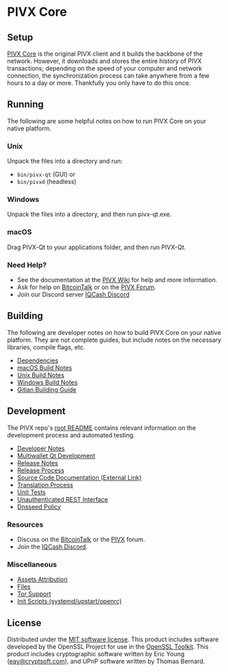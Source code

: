 PIVX Core
=============

Setup
---------------------
[PIVX Core](http://iq.cash/wallet) is the original PIVX client and it builds the backbone of the network. However, it downloads and stores the entire history of PIVX transactions; depending on the speed of your computer and network connection, the synchronization process can take anywhere from a few hours to a day or more. Thankfully you only have to do this once.

Running
---------------------
The following are some helpful notes on how to run PIVX Core on your native platform.

### Unix

Unpack the files into a directory and run:

- `bin/pivx-qt` (GUI) or
- `bin/pivxd` (headless)

### Windows

Unpack the files into a directory, and then run pivx-qt.exe.

### macOS

Drag PIVX-Qt to your applications folder, and then run PIVX-Qt.

### Need Help?

* See the documentation at the [PIVX Wiki](https://github.com/IQCASH/IQCash/wiki)
for help and more information.
* Ask for help on [BitcoinTalk](https://bitcointalk.org/index.php?topic=4360591.0) or on the [PIVX Forum](http://forum.iq.cash/).
* Join our Discord server [IQCash Discord](https://discord.gg/Ruc4K4V)

Building
---------------------
The following are developer notes on how to build PIVX Core on your native platform. They are not complete guides, but include notes on the necessary libraries, compile flags, etc.

- [Dependencies](dependencies.md)
- [macOS Build Notes](build-osx.md)
- [Unix Build Notes](build-unix.md)
- [Windows Build Notes](build-windows.md)
- [Gitian Building Guide](gitian-building.md)

Development
---------------------
The PIVX repo's [root README](/README.md) contains relevant information on the development process and automated testing.

- [Developer Notes](developer-notes.md)
- [Multiwallet Qt Development](multiwallet-qt.md)
- [Release Notes](release-notes.md)
- [Release Process](release-process.md)
- [Source Code Documentation (External Link)](https://www.fuzzbawls.pw/pivx/doxygen/)
- [Translation Process](translation_process.md)
- [Unit Tests](unit-tests.md)
- [Unauthenticated REST Interface](REST-interface.md)
- [Dnsseed Policy](dnsseed-policy.md)

### Resources
* Discuss on the [BitcoinTalk](https://bitcointalk.org/index.php?topic=4360591.0) or the [PIVX](http://forum.iq.cash/) forum.
* Join the [IQCash Discord](https://discord.gg/Ruc4K4V).

### Miscellaneous
- [Assets Attribution](assets-attribution.md)
- [Files](files.md)
- [Tor Support](tor.md)
- [Init Scripts (systemd/upstart/openrc)](init.md)

License
---------------------
Distributed under the [MIT software license](/COPYING).
This product includes software developed by the OpenSSL Project for use in the [OpenSSL Toolkit](https://www.openssl.org/). This product includes
cryptographic software written by Eric Young ([eay@cryptsoft.com](mailto:eay@cryptsoft.com)), and UPnP software written by Thomas Bernard.
